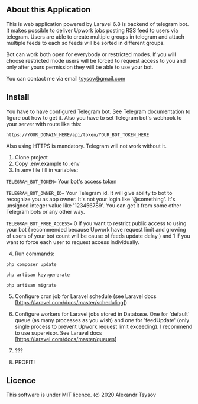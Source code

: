 ## About this Application

This is web application powered by Laravel 6.8 is backend of telegram bot. It makes possible to deliver Upwork jobs posting
RSS feed to users via telegram. Users are able to create multiple groups in telegram and attach multiple feeds to each so
feeds will be sorted in different groups.

Bot can work both open for everybody or restricted modes. If you will choose restricted mode users will be forced to 
request access to you and only after yours permission they will be able to use your bot.

You can contact me via email tsysov@gmail.com

## Install
You have to have configured Telegram bot. See Telegram documentation to figure out how to get it. Also you have
to set Telegram bot's webhook to your server with route like this:

`https://YOUR_DOMAIN_HERE/api/token/YOUR_BOT_TOKEN_HERE`

Also using HTTPS is mandatory. Telegram will not work without it.

1. Clone project
2. Copy .env.example to .env
3. In .env file fill in variables:

`TELEGRAM_BOT_TOKEN=` Your bot's access token

`TELEGRAM_BOT_OWNER_ID=` Your Telegram id. It will give ability to bot to recognize you as app owner. 
It's not your login like '@something'. It's unsigned integer value like '123456789'. You can get it from some
other Telegram bots or any other way.

`TELEGRAM_BOT_FREE_ACCESS=` 0 If you want to restrict public access to using your bot ( recommended because 
Upwork have request limit and growing of users of your bot count will be cause of feeds update delay ) and 1
if you want to force each user to request access individually.

4. Run commands:

`php composer update`

`php artisan key:generate`

`php artisan migrate`

5. Configure cron job for Laravel schedule (see Laravel docs [https://laravel.com/docs/master/scheduling])   

6. Configure workers for Laravel jobs stored in Database. One for 'default' queue (as many processes as you wish) and
one for 'feedUpdate' (only single process to prevent Upwork request limit exceeding). I recommend to use supervisor. 
See Laravel docs [https://laravel.com/docs/master/queues]

7. ???

8. PROFIT!

## Licence

This software is under MIT licence. (c) 2020 Alexandr Tsysov
